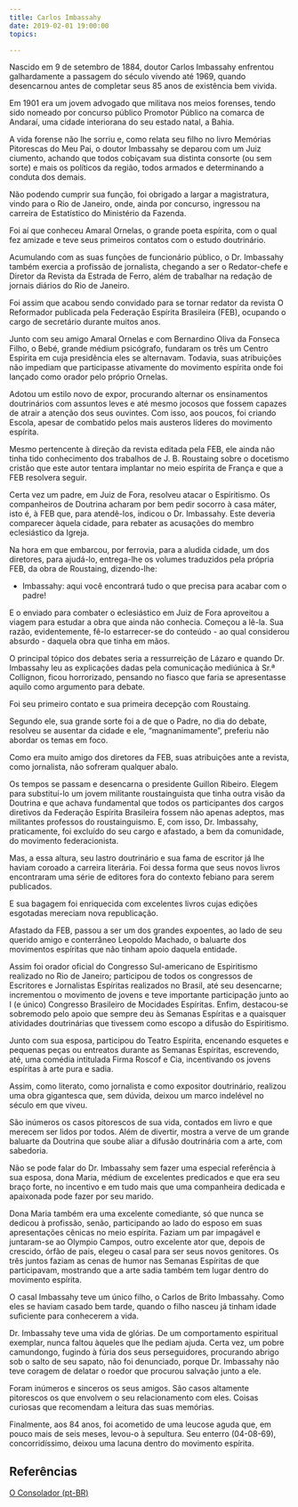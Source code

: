 ```yaml
---
title: Carlos Imbassahy
date: 2019-02-01 19:00:00
topics: 

---
```



Nascido em 9 de setembro de 1884, doutor Carlos Imbassahy enfrentou galhardamente a passagem do século vivendo até 1969, quando desencarnou antes de completar seus 85 anos de existência bem vivida.

Em 1901 era um jovem advogado que militava nos meios forenses, tendo sido nomeado por concurso público Promotor Público na comarca de Andaraí, uma cidade interiorana do seu estado natal, a Bahia.

A vida forense não lhe sorriu e, como relata seu filho no livro Memórias Pitorescas do Meu Pai, o doutor Imbassahy se deparou com um Juiz ciumento, achando que todos cobiçavam sua distinta consorte (ou sem sorte) e mais os políticos da região, todos armados e determinando a conduta dos demais.

Não podendo cumprir sua função, foi obrigado a largar a magistratura, vindo para o Rio de Janeiro, onde, ainda por concurso, ingressou na carreira de Estatístico do Ministério da Fazenda.

Foi aí que conheceu Amaral Ornelas, o grande poeta espírita, com o qual fez amizade e teve seus primeiros contatos com o estudo doutrinário.

Acumulando com as suas funções de funcionário público, o Dr. Imbassahy também exercia a profissão de jornalista, chegando a ser o Redator-chefe e Diretor da Revista da Estrada de Ferro, além de trabalhar na redação de jornais diários do Rio de Janeiro.

Foi assim que acabou sendo convidado para se tornar redator da revista O Reformador publicada pela Federação Espírita Brasileira (FEB), ocupando o cargo de secretário durante muitos anos.

Junto com seu amigo Amaral Ornelas e com Bernardino Oliva da Fonseca Filho, o Bebé, grande médium psicógrafo, fundaram os três um Centro Espirita em cuja presidência eles se alternavam. Todavia, suas atribuições não impediam que participasse ativamente do movimento espírita onde foi lançado como orador pelo próprio Ornelas.

Adotou um estilo novo de expor, procurando alternar os ensinamentos doutrinários com assuntos leves e até mesmo jocosos que fossem capazes de atrair a atenção dos seus ouvintes. Com isso, aos poucos, foi criando Escola, apesar de combatido pelos mais austeros líderes do movimento espírita.

Mesmo pertencente à direção da revista editada pela FEB, ele ainda não tinha tido conhecimento dos trabalhos de J. B. Roustaing sobre o docetismo cristão que este autor tentara implantar no meio espírita de França e que a FEB resolvera seguir.

Certa vez um padre, em Juiz de Fora, resolveu atacar o Espiritismo. Os companheiros de Doutrina acharam por bem pedir socorro à casa máter, isto é, à FEB que, para atendê-los, indicou o Dr. Imbassahy. Este deveria comparecer àquela cidade, para rebater as acusações do membro eclesiástico da Igreja.

Na hora em que embarcou, por ferrovia, para a aludida cidade, um dos diretores, para ajudá-lo, entrega-lhe os volumes traduzidos pela própria FEB, da obra de Roustaing, dizendo-lhe:

- Imbassahy: aqui você encontrará tudo o que precisa para acabar com o padre!

E o enviado para combater o eclesiástico em Juiz de Fora aproveitou a viagem para estudar a obra que ainda não conhecia. Começou a lê-la. Sua razão, evidentemente, fê-lo estarrecer-se do conteúdo - ao qual considerou absurdo - daquela obra que tinha em mãos.

O principal tópico dos debates seria a ressurreição de Lázaro e quando Dr. Imbassahy leu as explicações dadas pela comunicação mediúnica à Sr.ª Collignon, ficou horrorizado, pensando no fiasco que faria se apresentasse aquilo como argumento para debate.

Foi seu primeiro contato e sua primeira decepção com Roustaing.

Segundo ele, sua grande sorte foi a de que o Padre, no dia do debate, resolveu se ausentar da cidade e ele, “magnanimamente”, preferiu não abordar os temas em foco.

Como era muito amigo dos diretores da FEB, suas atribuições ante a revista, como jornalista, não sofreram qualquer abalo.

Os tempos se passam e desencarna o presidente Guillon Ribeiro. Elegem para substituí-lo um jovem militante roustainguista que tinha outra visão da Doutrina e que achava fundamental que todos os participantes dos cargos diretivos da Federação Espírita Brasileira fossem não apenas adeptos, mas militantes professos do roustainguismo. E, com isso, Dr. Imbassahy, praticamente, foi excluído do seu cargo e afastado, a bem da comunidade, do movimento federacionista.

Mas, a essa altura, seu lastro doutrinário e sua fama de escritor já lhe haviam coroado a carreira literária. Foi dessa forma que seus novos livros encontraram uma série de editores fora do contexto febiano para serem publicados.

E sua bagagem foi enriquecida com excelentes livros cujas edições esgotadas mereciam nova republicação.

Afastado da FEB, passou a ser um dos grandes expoentes, ao lado de seu querido amigo e conterrâneo Leopoldo Machado, o baluarte dos movimentos espíritas que não tinham apoio daquela entidade.

Assim foi orador oficial do Congresso Sul-americano de Espiritismo realizado no Rio de Janeiro; participou de todos os congressos de Escritores e Jornalistas Espíritas realizados no Brasil, até seu desencarne; incrementou o movimento de jovens e teve importante participação junto ao I (e único) Congresso Brasileiro de Mocidades Espíritas. Enfim, destacou-se sobremodo pelo apoio que sempre deu às Semanas Espíritas e a quaisquer atividades doutrinárias que tivessem como escopo a difusão do Espiritismo.

Junto com sua esposa, participou do Teatro Espírita, encenando esquetes e pequenas peças ou entreatos durante as Semanas Espíritas, escrevendo, até, uma comédia intitulada Firma Roscof e Cia, incentivando os jovens espíritas à arte pura e sadia.

Assim, como literato, como jornalista e como expositor doutrinário, realizou uma obra gigantesca que, sem dúvida, deixou um marco indelével no século em que viveu.

São inúmeros os casos pitorescos de sua vida, contados em livro e que merecem ser lidos por todos. Além de divertir, mostra a verve de um grande baluarte da Doutrina que soube aliar a difusão doutrinária com a arte, com sabedoria.

Não se pode falar do Dr. Imbassahy sem fazer uma especial referência à sua esposa, dona Maria, médium de excelentes predicados e que era seu braço forte, no incentivo e em tudo mais que uma companheira dedicada e apaixonada pode fazer por seu marido.

Dona Maria também era uma excelente comediante, só que nunca se dedicou à profissão, senão, participando ao lado do esposo em suas apresentações cênicas no meio espírita. Faziam um par impagável e juntaram-se ao Olympio Campos, outro excelente ator que, depois de crescido, órfão de pais, elegeu o casal para ser seus novos genitores. Os três juntos faziam as cenas de humor nas Semanas Espíritas de que participavam, mostrando que a arte sadia também tem lugar dentro do movimento espírita.

O casal Imbassahy teve um único filho, o Carlos de Brito Imbassahy. Como eles se haviam casado bem tarde, quando o filho nasceu já tinham idade suficiente para conhecerem a vida.

Dr. Imbassahy teve uma vida de glórias. De um comportamento espiritual exemplar, nunca faltou àqueles que lhe pediam ajuda. Certa vez, um pobre camundongo, fugindo à fúria dos seus perseguidores, procurando abrigo sob o salto de seu sapato, não foi denunciado, porque Dr. Imbassahy não teve coragem de delatar o roedor que procurou salvação junto a ele.

Foram inúmeros e sinceros os seus amigos. São casos altamente pitorescos os que envolvem o seu relacionamento com eles. Coisas curiosas que recomendam a leitura das suas memórias.

Finalmente, aos 84 anos, foi acometido de uma leucose aguda que, em pouco mais de seis meses, levou-o à sepultura. Seu enterro (04-08-69), concorridíssimo, deixou uma lacuna dentro do movimento espírita. 

## Referências
[O Consolador (pt-BR)](http://www.oconsolador.com.br/linkfixo/biografias/carlosimbassahy.html)




